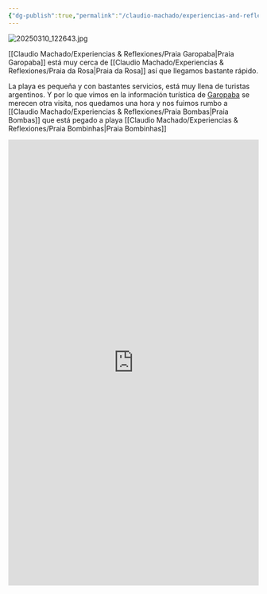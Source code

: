 ```yaml
---
{"dg-publish":true,"permalink":"/claudio-machado/experiencias-and-reflexiones/praia-garopaba/","tags":["playa","Brasil","bombinhas","automóvil","viajes"]}
---
```



![20250310_122643.jpg](/img/user/Personal/Im%C3%A1genes/20250310_122643.jpg)  

[[Claudio Machado/Experiencias & Reflexiones/Praia Garopaba\|Praia Garopaba]] está muy cerca de [[Claudio Machado/Experiencias & Reflexiones/Praia da Rosa\|Praia da Rosa]] así que llegamos bastante rápido.

La playa es pequeña y con bastantes servicios, está muy llena de turistas argentinos. Y por lo que vimos en la información turística de [Garopaba](https://idolink.com.br/mapaturisticogaropaba2024) se merecen otra visita, nos quedamos una hora y nos fuimos rumbo a [[Claudio Machado/Experiencias & Reflexiones/Praia Bombas\|Praia Bombas]] que está pegado a playa [[Claudio Machado/Experiencias & Reflexiones/Praia Bombinhas\|Praia Bombinhas]]

<div style="position: relative; width: 100%; padding-bottom: 177.78%; height: 0; overflow: hidden;">
  <iframe 
    style="position: absolute; top: 0; left: 0; width: 100%; height: 100%;" 
    src="https://youtube.com/embed/UbKxZlzWgZs" 
    frameborder="0" allowfullscreen>
  </iframe>
</div>